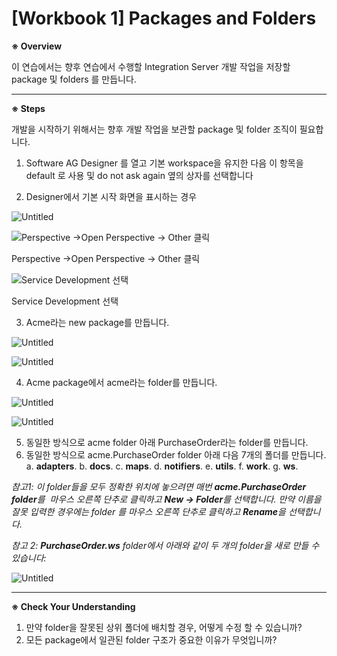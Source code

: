 # [Workbook 1] Packages and Folders

**※ Overview**

이 연습에서는 향후 연습에서 수행할 Integration Server 개발 작업을 저장할 package 및 folders 를 만듭니다.

---

**※ Steps**

개발을 시작하기 위해서는 향후 개발 작업을 보관할 package 및 folder 조직이 필요합니다.

1. Software AG Designer 를 열고 기본 workspace을 유지한 다음 이 항목을 default 로 사용 및 do not ask again 옆의 상자를 선택합니다

2. Designer에서 기본 시작 화면을 표시하는 경우

![Untitled](%5BWorkbook%201%5D%20Packages%20and%20Folders%20a9de6bc1f42049a79e829dda34f176e7/Untitled.png)

![Perspective →Open Perspective → Other 클릭](%5BWorkbook%201%5D%20Packages%20and%20Folders%20a9de6bc1f42049a79e829dda34f176e7/Untitled%201.png)

Perspective →Open Perspective → Other 클릭

![Service Development 선택](%5BWorkbook%201%5D%20Packages%20and%20Folders%20a9de6bc1f42049a79e829dda34f176e7/Untitled%202.png)

Service Development 선택

3.	Acme라는 new package를 만듭니다.

![Untitled](%5BWorkbook%201%5D%20Packages%20and%20Folders%20a9de6bc1f42049a79e829dda34f176e7/Untitled%203.png)

![Untitled](%5BWorkbook%201%5D%20Packages%20and%20Folders%20a9de6bc1f42049a79e829dda34f176e7/Untitled%204.png)

4.	Acme package에서 acme라는 folder를 만듭니다.

![Untitled](%5BWorkbook%201%5D%20Packages%20and%20Folders%20a9de6bc1f42049a79e829dda34f176e7/Untitled%205.png)

![Untitled](%5BWorkbook%201%5D%20Packages%20and%20Folders%20a9de6bc1f42049a79e829dda34f176e7/Untitled%206.png)

5. 동일한 방식으로 acme folder 아래 PurchaseOrder라는 folder를 만듭니다.
6. 동일한 방식으로 acme.PurchaseOrder folder 아래 다음 7개의 폴더를 만듭니다.
 a. **adapters**.
 b. **docs**.
 c. **maps**.
 d. **notifiers**.
 e. **utils**.
 f. **work**.
 g. **ws**.

  *참고1: 이 folder들을 모두 정확한 위치에 놓으려면 매번 **acme.PurchaseOrder folder**를  마우스 오른쪽 단추로 클릭하고 **New -> Folder**를 선택합니다. 만약 이름을 잘못 입력한 경우에는 folder 를 마우스 오른쪽 단추로 클릭하고 **Rename**을 선택합니다.*    

 *참고 2: **PurchaseOrder.ws** folder에서 아래와 같이 두 개의 folder을 새로 만들 수 있습니다:*

![Untitled](%5BWorkbook%201%5D%20Packages%20and%20Folders%20a9de6bc1f42049a79e829dda34f176e7/Untitled%207.png)

---

**※ Check Your Understanding**

1. 만약 folder을 잘못된 상위 폴더에 배치할 경우, 어떻게 수정 할 수 있습니까?
2. 모든 package에서 일관된 folder 구조가 중요한 이유가 무엇입니까?
